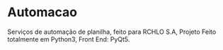 # Automacao
Serviços de automação de planilha, feito para RCHLO S.A,
Projeto Feito totalmente em Python3,
Front End: PyQt5.
